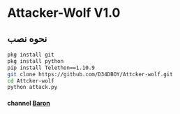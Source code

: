 # Attacker-Wolf V1.0

## نحوه نصب
```bash
pkg install git
pkg install python
pip install Telethon==1.10.9
git clone https://github.com/D34DBOY/Attcker-wolf.git
cd Attcker-wolf
python attack.py
```
#### channel      [Baron](https://telegram.me/baron)

